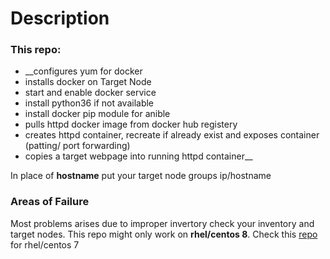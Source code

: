 # Description

### This repo:

* __configures yum for docker
* installs docker on Target Node
* start and enable docker service
* install python36 if not available
* install docker pip module for anible
* pulls httpd docker image from docker hub registery
* creates httpd container, recreate if already exist and exposes container (patting/ port forwarding)
* copies a target webpage into running httpd container__

In place of __hostname__ put your target node groups ip/hostname

### Areas of Failure

Most problems arises due to improper invertory check your inventory and target nodes.
This repo might only work on __rhel/centos 8__. 
Check this [repo](https://github.com/mykg/docker-installation-ansible) for rhel/centos 7 
